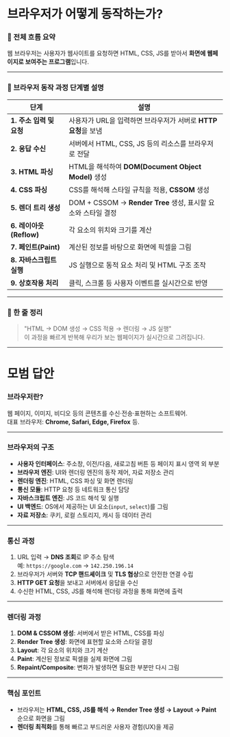 # 브라우저가 어떻게 동작하는가?

### 📘 전체 흐름 요약
웹 브라우저는 사용자가 웹사이트를 요청하면 HTML, CSS, JS를 받아서 **화면에 웹페이지로 보여주는 프로그램**입니다.

---

### 🧭 브라우저 동작 과정 단계별 설명

| 단계 | 설명 |
| --- | --- |
| **1. 주소 입력 및 요청** | 사용자가 URL을 입력하면 브라우저가 서버로 **HTTP 요청**을 보냄 |
| **2. 응답 수신** | 서버에서 HTML, CSS, JS 등의 리소스를 브라우저로 전달 |
| **3. HTML 파싱** | HTML을 해석하여 **DOM(Document Object Model)** 생성 |
| **4. CSS 파싱** | CSS를 해석해 스타일 규칙을 적용, **CSSOM** 생성 |
| **5. 렌더 트리 생성** | DOM + CSSOM → **Render Tree** 생성, 표시할 요소와 스타일 결정 |
| **6. 레이아웃(Reflow)** | 각 요소의 위치와 크기를 계산 |
| **7. 페인트(Paint)** | 계산된 정보를 바탕으로 화면에 픽셀을 그림 |
| **8. 자바스크립트 실행** | JS 실행으로 동적 요소 처리 및 HTML 구조 조작 |
| **9. 상호작용 처리** | 클릭, 스크롤 등 사용자 이벤트를 실시간으로 반영 |

---

### 🎯 한 줄 정리
> "HTML → DOM 생성 → CSS 적용 → 렌더링 → JS 실행"  
> 이 과정을 빠르게 반복해 우리가 보는 웹페이지가 실시간으로 그려집니다.

---

# **모범 답안**

### **브라우저란?**
웹 페이지, 이미지, 비디오 등의 콘텐츠를 수신·전송·표현하는 소프트웨어.  
대표 브라우저: **Chrome, Safari, Edge, Firefox** 등.

---

### **브라우저의 구조**

- **사용자 인터페이스**: 주소창, 이전/다음, 새로고침 버튼 등 페이지 표시 영역 외 부분
- **브라우저 엔진**: UI와 렌더링 엔진의 동작 제어, 자료 저장소 관리
- **렌더링 엔진**: HTML, CSS 파싱 및 화면 렌더링
- **통신 모듈**: HTTP 요청 등 네트워크 통신 담당
- **자바스크립트 엔진**: JS 코드 해석 및 실행
- **UI 백엔드**: OS에서 제공하는 UI 요소(`input`, `select`)를 그림
- **자료 저장소**: 쿠키, 로컬 스토리지, 캐시 등 데이터 관리

---

### **통신 과정**
1. URL 입력 → **DNS 조회**로 IP 주소 탐색  
   예: `https://google.com` → `142.250.196.14`
2. 브라우저가 서버와 **TCP 핸드셰이크** 및 **TLS 협상**으로 안전한 연결 수립
3. **HTTP GET 요청**을 보내고 서버에서 응답을 수신
4. 수신한 HTML, CSS, JS를 해석해 렌더링 과정을 통해 화면에 출력

---

### **렌더링 과정**
1. **DOM & CSSOM 생성**: 서버에서 받은 HTML, CSS를 파싱
2. **Render Tree 생성**: 화면에 표현할 요소와 스타일 결정
3. **Layout**: 각 요소의 위치와 크기 계산
4. **Paint**: 계산된 정보로 픽셀을 실제 화면에 그림
5. **Repaint/Composite**: 변화가 발생하면 필요한 부분만 다시 그림

---

### **핵심 포인트**
- 브라우저는 **HTML, CSS, JS를 해석 → Render Tree 생성 → Layout → Paint** 순으로 화면을 그림
- **렌더링 최적화**를 통해 빠르고 부드러운 사용자 경험(UX)을 제공
